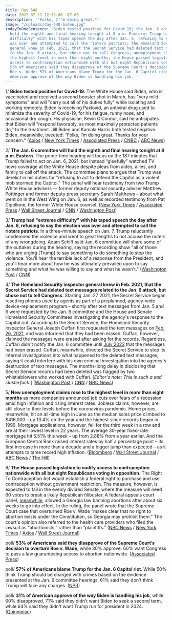 ```yaml
---
title: Day 548
date: 2022-07-21 12:32:00 -07:00
description: '"Folks, I''m doing great."'
image: "/uploads/day-548-biden.jpg"
todayInOneSentence: 'Biden tested positive for Covid-19; the Jan. 6 committee will
  hold the eighth and final hearing tonight at 8 p.m. Eastern; Trump had "extreme
  difficulty" with his taped speech the day after Jan. 6, refusing to say the election
  was over and attempted to call the rioters patriots; the Homeland Security inspector
  general knew in Feb. 2021, that the Secret Service had deleted text messages related
  to the Jan. 6 attack, but chose not to tell Congress; unemployment claims rose to
  the highest level in more than eight months; the House passed legislation to codify
  access to contraception nationwide with all but eight Republicans voting in opposition;
  53% of Americans said they disapprove of the Supreme Court’s decision to overturn
  Roe v. Wade; 57% of Americans blame Trump for the Jan. 6 Capitol riot; and 31% of
  American approve of the way Biden is handling his job. '
---
```


1/ **Biden tested positive for Covid-19**. The White House said Biden, who is vaccinated and received a second booster shot in March, has "very mild symptoms" and will "carry out all of his duties fully" while isolating and working remotely. Biden is receiving Paxlovid, an antiviral drug used to minimize the severity of Covid-19, for his fatigue, runny nose, and occasional dry cough. His physician, Kevin O’Connor, said he anticipates that Biden will "respond favorably, as most maximally protected patients do,” to the treatment. Jill Biden and Kamala Harris both tested negative. Biden, meanwhile, tweeted: “Folks, I’m doing great. Thanks for your concern.”
([Axios](https://www.axios.com/2022/07/21/biden-covid-tests-positive) / [New York Times](https://www.nytimes.com/2022/07/21/us/politics/biden-covid-positive.html) / [Associated Press](https://apnews.com/article/biden-covid-health-karine-jean-pierre-government-and-politics-d9dbee6cc390f648396c46dd504c31c3) / [CNBC](https://www.cnbc.com/2022/07/21/president-biden-tests-positive-for-covid-19.html) / [ABC News](https://abcnews.go.com/Politics/president-biden-tests-positive-covid-19/story?id=87184049))

2/ **The Jan. 6 committee will hold the eighth and final hearing tonight at 8 p.m. Eastern**. The prime-time hearing will focus on the 187 minutes that Trump failed to act on Jan. 6, 2021, but instead “gleefully” watched TV news coverage at the White House despite pleas from aides, allies, and family to call off the attack. The committee plans to argue that Trump was derelict in his duties for "refusing to act to defend the Capitol as a violent mob stormed the Capitol." The panel will hear testimony from two Trump White House advisers — former deputy national security adviser Matthew Pottinger and former deputy press secretary Sarah Matthews – about what went on in the West Wing on Jan. 6, as well as recorded testimony from Pat Cipollone, the former White House counsel. ([New York Times](https://www.nytimes.com/2022/07/18/us/politics/jan-6-hearing-today-trump-dereliction-of-duty.html) / [Associated Press](https://apnews.com/article/capitol-siege-panel-hearing-3e3dc618ed8cee37147cf6a792c0c0fa) / [Wall Street Journal](https://www.wsj.com/articles/jan-6-committee-hearing-to-focus-on-trumps-actions-during-attack-on-capitol-11658395800?mod=hp_lead_pos2) / [CNN](https://www.cnn.com/2022/07/20/politics/what-we-learned-trump-187-minutes/index.html) / [Washington Post](https://www.washingtonpost.com/national-security/2022/07/20/trumps-choices-set-nation-path-jan-6-violence-committee-shows/))


3/ **Trump had "extreme difficulty" with his taped speech the day after Jan. 6, refusing to say the election was over and attempted to call the rioters patriots**. In a three-minute speech on Jan. 7, Trump reluctantly condemned the violence and went to great lengths to not accuse the rioters of any wrongdoing. Adam Schiff said Jan. 6 committee will share some of the outtakes during the hearing, saying the recording show "all of those who are urging [Trump] to say something to do something to stop the violence. You'll hear the terrible lack of a response from the President, and you'll hear more about how he was ultimately prevailed upon to say something and what he was willing to say and what he wasn't." ([Washington Post](https://www.washingtonpost.com/national-security/2022/07/20/even-day-after-jan-6-trump-balked-condemning-violence/) / [CNN](https://www.cnn.com/2022/07/20/politics/trump-january-7-outtakes-message-supporters-house-hearing/index.html))


4/ **The Homeland Security inspector general knew in Feb. 2021, that the Secret Service had deleted text messages related to the Jan. 6 attack, but chose not to tell Congress**. Starting Jan. 27 2021, the Secret Service began resetting phones used by agents as part of a preplanned, agency-wide device-replacement program – shortly after text messages from Jan. 5 and 6 were requested by the Jan. 6 committee and the House and Senate Homeland Security Committees investigating the agency's response to the Capitol riot. According to the Secret Service, the Homeland Security Inspector General Joseph Cuffari first requested the text messages on [Feb. 26, 2021](https://www.secretservice.gov/newsroom/releases/2022/07/statement-anthony-guglielmi-chief-communications-united-states-secret), and was informed that they had been erased. Cuffari, however, claimed the messages were erased after asking for the records. Regardless, Cuffari didn't notify the Jan. 6 committee until [July 2022](https://www.cnn.com/interactive/uploads/20220714-letter-to-house-select-committee.jpg) that the messages had been erased. Cuffari, meanwhile, directed the Secret Service to stop its internal investigations into what happened to the deleted text messages, saying it could interfere with his own criminal investigation into the agency's destruction of text messages. The months-long delay in disclosing that Secret Service records had been deleted was flagged by two whistleblowers who worked with Cuffari. [*Editor's note: This is such a sad clusterfuck*.] ([Washington Post](https://www.washingtonpost.com/national-security/2022/07/20/secret-service-national-archives/) / [CNN](https://www.cnn.com/2022/07/21/politics/dhs-inspector-general-secret-service-texts/) / [NBC News](https://www.nbcnews.com/politics/dhs-launched-criminal-probe-destruction-jan-6-secret-service-text-mess-rcna39392))



5/ **New unemployment claims rose to the highest level in more than eight months** as more companies announced job cuts over fears of a recession amid high inflation and rising interest rates. Jobless claims, however, are still close to their levels before the coronavirus pandemic. Home prices, meanwhile, hit an all-time high in June as the median sales price climbed to $416,000 – up 13.4% on the year and the highest since records began in 1999. Mortgage applications, however, fell for the third week in a row and are at their lowest level in 22 years. The average 30-year fixed-rate mortgage hit 5.51% this week – up from 2.88% from a year earlier. And the European Central Bank raised interest rates by half a percentage point – its first increase in more than a decade and a bigger jump than expected – as it attempts to tame record high inflation. ([Bloomberg](https://www.bloomberg.com/news/articles/2022-07-21/us-jobless-claims-rose-last-week-to-highest-in-eight-months?sref=MIBMEEoj) / [Wall Street Journal](https://www.wsj.com/articles/u-s-home-sales-fell-again-in-june-economists-estimate-11658309401) / [ABC News](https://abcnews.go.com/Business/wireStory/housing-market-chills-mortgage-rates-prices-scare-buyers-87178395) / [The Hill](https://thehill.com/policy/finance/3568757-jobless-claims-rise-to-highest-level-since-november/))

6/ **The House passed legislation to codify access to contraception nationwide with all but eight Republicans voting in opposition**. The Right To Contraception Act would establish a federal right to purchase and use contraception without government restriction. The measure, however, is expected to fail in the evenly divided Senate, where the measure will need 60 votes to break a likely Republican filibuster. A federal appeals court panel, [meanwhile](https://www.nytimes.com/2022/07/20/us/georgia-abortion-ban.html?referringSource=articleShare), allowed a Georgia law banning abortions after about six weeks to go into effect. In the ruling, the panel wrote that the Supreme Court case that overturned Roe v. Wade “makes clear that no right to abortion exists under the Constitution, so Georgia may prohibit them.” The court's opinion also referred to the health care providers who filed the lawsuit as “abortionists,” rather than “plaintiffs.” ([NBC News](https://www.nbcnews.com/politics/congress/house-passes-legislation-enshrine-right-contraception-federal-law-rcna39167) / [New York Times](https://www.nytimes.com/2022/07/21/us/politics/house-contraception.html?action=click&module=Well&pgtype=Homepage&section=US%20Politics) / [Axios](https://www.axios.com/2022/07/21/birth-control-access-abortion) / [Wall Street Journal](https://www.wsj.com/articles/birth-control-access-bill-heads-to-house-vote-11658406600))

poll/ **53% of Americans said they disapprove of the Supreme Court’s decision to overturn Roe v. Wade**, while 30% approve. 60% want Congress to pass a law guaranteeing access to abortion nationwide. ([Associated Press](https://apnews.com/article/abortion-health-congress-government-and-politics-fc8c68d1c4dd29ef0a364050013b8cf4))

poll/ **57% of Americans blame Trump for the Jan. 6 Capitol riot**. While 50% think Trump should be charged with crimes based on the evidence presented at the Jan. 6 committee hearings, 61% said they don't think Trump will face any charges. ([NPR](https://www.npr.org/2022/07/21/1112546450/a-majority-thinks-trump-is-to-blame-for-jan-6-but-wont-face-charges-poll-finds))

poll/ **31% of American approve of the way Biden is handling his job**, while 60% disapproved. 71% said they didn’t want Biden to seek a second term, while 64% said they didn't want Trump run for president in 2024. ([Quinnipiac](https://poll.qu.edu/poll-release?releaseid=3852))

